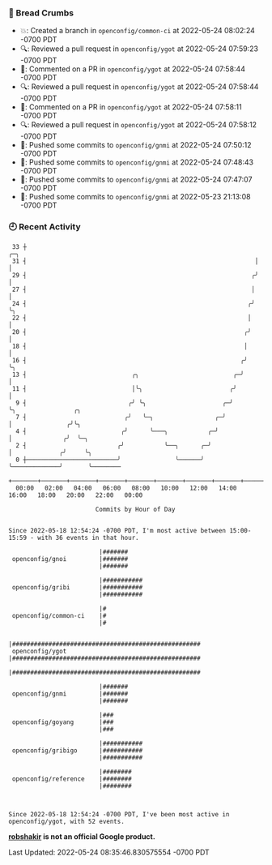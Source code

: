 ### 🍞 Bread Crumbs

 * 💥: Created a branch in `openconfig/common-ci` at 2022-05-24 08:02:24 -0700 PDT
 * 🔍: Reviewed a pull request in  `openconfig/ygot` at 2022-05-24 07:59:23 -0700 PDT
 * 💬: Commented on a PR in  `openconfig/ygot` at 2022-05-24 07:58:44 -0700 PDT
 * 🔍: Reviewed a pull request in  `openconfig/ygot` at 2022-05-24 07:58:44 -0700 PDT
 * 💬: Commented on a PR in  `openconfig/ygot` at 2022-05-24 07:58:11 -0700 PDT
 * 🔍: Reviewed a pull request in  `openconfig/ygot` at 2022-05-24 07:58:12 -0700 PDT
 * 🚢: Pushed some commits to `openconfig/gnmi` at 2022-05-24 07:50:12 -0700 PDT
 * 🚢: Pushed some commits to `openconfig/gnmi` at 2022-05-24 07:48:43 -0700 PDT
 * 🚢: Pushed some commits to `openconfig/gnmi` at 2022-05-24 07:47:07 -0700 PDT
 * 🚢: Pushed some commits to `openconfig/gnmi` at 2022-05-23 21:13:08 -0700 PDT

### 🕘 Recent Activity
```
 33 ┼                                                               ╭─╮
 31 ┤                                                               │ │
 29 ┤                                                              ╭╯ │
 27 ┤                                                              │  │
 24 ┤                                                             ╭╯  ╰╮
 22 ┤                                                             │    │
 20 ┤                                                            ╭╯    │
 18 ┤                                                            │     │
 16 ┤                                                           ╭╯     ╰╮
 13 ┤                             ╭╮                          ╭─╯       │
 11 ┤                             │╰╮                        ╭╯         │
  9 ┤                            ╭╯ ╰╮                     ╭─╯          ╰╮                ╭╮
  7 ┤                           ╭╯   ╰─╮                 ╭─╯             │               ╭╯╰╮
  4 ┤                          ╭╯      ╰───╮           ╭─╯               │              ╭╯  ╰─╮
  2 ┤                         ╭╯           ╰──╮      ╭─╯                 │             ╭╯     ╰╮
  0 ┼─────────────────────────╯               ╰──────╯                   ╰─────────────╯       ╰────────
    +───────+───────+───────+───────+───────+───────+───────+───────+───────+───────+───────+───────+────
  00:00   02:00   04:00   06:00   08:00   10:00   12:00   14:00   16:00   18:00   20:00   22:00   00:00   

						Commits by Hour of Day


Since 2022-05-18 12:54:24 -0700 PDT, I'm most active between 15:00-15:59 - with 36 events in that hour.

```



```
                         |#######
 openconfig/gnoi         |#######
                         |#######

                         |###########
 openconfig/gribi        |###########
                         |###########

                         |#
 openconfig/common-ci    |#
                         |#

                         |####################################################
 openconfig/ygot         |####################################################
                         |####################################################

                         |#######
 openconfig/gnmi         |#######
                         |#######

                         |###
 openconfig/goyang       |###
                         |###

                         |###########
 openconfig/gribigo      |###########
                         |###########

                         |########
 openconfig/reference    |########
                         |########



Since 2022-05-18 12:54:24 -0700 PDT, I've been most active in openconfig/ygot, with 52 events.

```
**[robshakir](mailto:robjs@google.com) is not an official Google product.**  


Last Updated: 2022-05-24 08:35:46.830575554 -0700 PDT
